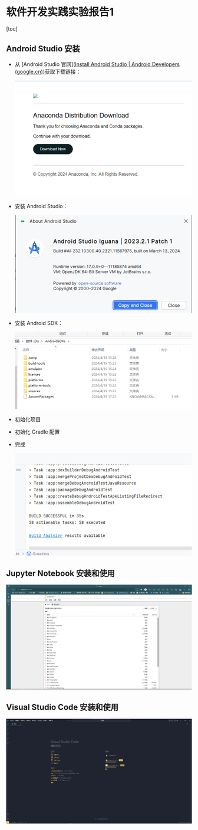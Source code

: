 # 软件开发实践实验报告1

[toc]

##  Android Studio 安装

- 从 [Android Studio 官网]([Install Android Studio  | Android Developers (google.cn)](https://developer.android.google.cn/studio/install))获取下载链接：

  ![](./pics/1.1.png)

- 安装 Android Studio：

  ![](./pics/1.2.png)

- 安装 Android SDK：

  ![](./pics/1.3.png)

- 初始化项目

- 初始化 Gradle 配置

- 完成

  ![](./pics/1.4.png)

## Jupyter Notebook 安装和使用

![](./pics/1.5.png)

## Visual Studio Code 安装和使用

![](./pics/1.6.png)
